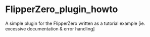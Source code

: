 # FlipperZero_plugin_howto
A simple plugin for the FlipperZero written as a tutorial example [ie. excessive documentation &amp; error handling]
